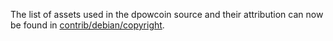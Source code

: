 The list of assets used in the dpowcoin source and their attribution can now be found in [contrib/debian/copyright](../contrib/debian/copyright).
